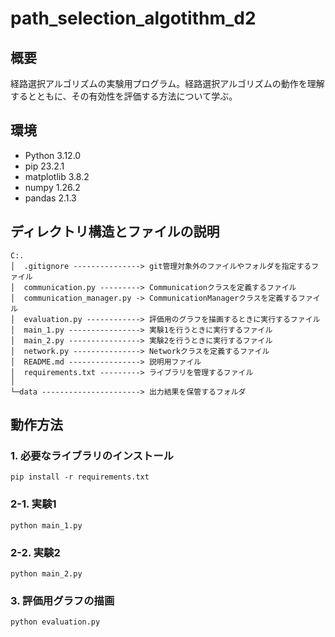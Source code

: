 # path_selection_algotithm_d2

## 概要
経路選択アルゴリズムの実験用プログラム。経路選択アルゴリズムの動作を理解するとともに、その有効性を評価する方法について学ぶ。

## 環境
- Python 3.12.0
- pip 23.2.1
- matplotlib 3.8.2
- numpy 1.26.2
- pandas 2.1.3

## ディレクトリ構造とファイルの説明
```
C:.
│  .gitignore ---------------> git管理対象外のファイルやフォルダを指定するファイル
│  communication.py ---------> Communicationクラスを定義するファイル
│  communication_manager.py -> CommunicationManagerクラスを定義するファイル
│  evaluation.py ------------> 評価用のグラフを描画するときに実行するファイル
│  main_1.py ----------------> 実験1を行うときに実行するファイル
│  main_2.py ----------------> 実験2を行うときに実行するファイル
│  network.py ---------------> Networkクラスを定義するファイル
│  README.md ----------------> 説明用ファイル
│  requirements.txt ---------> ライブラリを管理するファイル
│
└─data ----------------------> 出力結果を保管するフォルダ
```

## 動作方法
### 1. 必要なライブラリのインストール
```
pip install -r requirements.txt
```

### 2-1. 実験1
```
python main_1.py
```

### 2-2. 実験2
```
python main_2.py
```

### 3. 評価用グラフの描画
```
python evaluation.py
```
